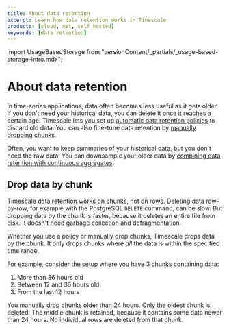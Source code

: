 ```yaml
---
title: About data retention
excerpt: Learn how data retention works in Timescale
products: [cloud, mst, self_hosted]
keywords: [data retention]
---
```


import UsageBasedStorage from "versionContent/_partials/_usage-based-storage-intro.mdx";

# About data retention

In time-series applications, data often becomes less useful as it gets older. If
you don't need your historical data, you can delete it once it reaches a certain
age. Timescale lets you set up
[automatic data retention policies][retention-policy] to discard old data. You
can also fine-tune data retention by [manually dropping chunks][manual-drop].

Often, you want to keep summaries of your historical data, but you don't need
the raw data. You can downsample your older data by
[combining data retention with continuous aggregates][retention-with-caggs].

<UsageBasedStorage />

## Drop data by chunk

Timescale data retention works on chunks, not on rows. Deleting data
row-by-row, for example with the PostgreSQL `DELETE` command, can be slow. But
dropping data by the chunk is faster, because it deletes an entire file from
disk. It doesn't need garbage collection and defragmentation.

Whether you use a policy or manually drop chunks, Timescale drops data by the
chunk. It only drops chunks where _all_ the data is within the specified time
range.

For example, consider the setup where you have 3 chunks containing data:

1.  More than 36 hours old
1.  Between 12 and 36 hours old
1.  From the last 12 hours

You manually drop chunks older than 24 hours. Only the oldest chunk is deleted.
The middle chunk is retained, because it contains some data newer than 24 hours.
No individual rows are deleted from that chunk.

[manual-drop]: /use-timescale/:currentVersion:/data-retention/manually-drop-chunks/
[retention-policy]: /use-timescale/:currentVersion:/data-retention/create-a-retention-policy/
[retention-with-caggs]: /use-timescale/:currentVersion:/data-retention/data-retention-with-continuous-aggregates/
